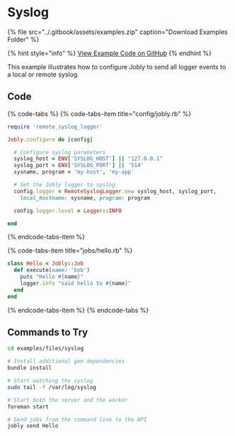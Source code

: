 # Syslog

{% file src="../.gitbook/assets/examples.zip" caption="Download Examples Folder" %}

{% hint style="info" %}
[View Example Code on GitHub](https://github.com/DannyBen/jobly-docs/tree/master/examples/files/syslog)
{% endhint %}

This example illustrates how to configure Jobly to send all logger events to a local or remote syslog.

## Code

{% code-tabs %}
{% code-tabs-item title="config/jobly.rb" %}
```ruby
require 'remote_syslog_logger'

Jobly.configure do |config|

  # Configure syslog parameters
  syslog_host = ENV['SYSLOG_HOST'] || "127.0.0.1"
  syslog_port = ENV['SYSLOG_PORT'] || '514'
  sysname, program = 'my-host', 'my-app'

  # Set the Jobly logger to syslog
  config.logger = RemoteSyslogLogger.new syslog_host, syslog_port, 
    local_hostname: sysname, program: program

  config.logger.level = Logger::INFO

end
```
{% endcode-tabs-item %}

{% code-tabs-item title="jobs/hello.rb" %}
```ruby
class Hello < Jobly::Job
  def execute(name: 'bob')
    puts "Hello #{name}"
    logger.info "said hello to #{name}"
  end
end
```
{% endcode-tabs-item %}
{% endcode-tabs %}


## Commands to Try

```bash
cd examples/files/syslog

# Install additional gem dependencies
bundle install

# Start watching the syslog
sudo tail -f /var/log/syslog

# Start both the server and the worker
foreman start

# Send jobs from the command line to the API
jobly send Hello
```

